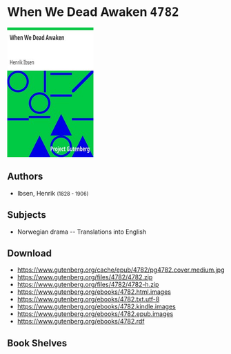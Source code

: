 # When We Dead Awaken <kbd>4782</kbd>

![](./cover.medium.jpg "")

## Authors


 - Ibsen, Henrik <small>(1828 - 1906)</small>

## Subjects


 - Norwegian drama -- Translations into English

## Download


 - https://www.gutenberg.org/cache/epub/4782/pg4782.cover.medium.jpg
 - https://www.gutenberg.org/files/4782/4782.zip
 - https://www.gutenberg.org/files/4782/4782-h.zip
 - https://www.gutenberg.org/ebooks/4782.html.images
 - https://www.gutenberg.org/ebooks/4782.txt.utf-8
 - https://www.gutenberg.org/ebooks/4782.kindle.images
 - https://www.gutenberg.org/ebooks/4782.epub.images
 - https://www.gutenberg.org/ebooks/4782.rdf

## Book Shelves


